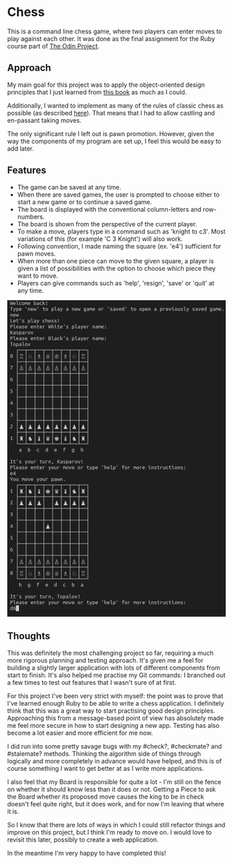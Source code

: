# Chess
This is a command line chess game, where two players can enter moves to play against each other. It was done as the final assignment for the Ruby course part of [The Odin Project](https://www.theodinproject.com/lessons/ruby-final-project).

## Approach
My main goal for this project was to apply the object-oriented design principles that I just learned from [this book](https://www.poodr.com/) as much as I could. 

Additionally, I wanted to implement as many of the rules of classic chess as possible (as described [here](https://www.chessvariants.com/d.chess/chess.html)). That means that I had to allow castling and en-passant taking moves. 

The only significant rule I left out is pawn promotion. However, given the way the components of my program are set up, I feel this would be easy to add later. 

## Features
- The game can be saved at any time.
- When there are saved games, the user is prompted to choose either to start a new game or to continue a saved game. 
- The board is displayed with the conventional column-letters and row-numbers. 
- The board is shown from the perspective of the current player. 
- To make a move, players type in a command such as 'knight to c3'. Most variations of this (for example 'C 3 Knight') will also work.  
- Following convention, I made naming the square (ex. 'e4') sufficient for pawn moves.
- When more than one piece can move to the given square, a player is given a list of possibilities with the option to choose which piece they want to move. 
- Players can give commands such as 'help', 'resign', 'save' or 'quit' at any time. 

![command line chess game](chess.png)

## Thoughts
This was definitely the most challenging project so far, requiring a much more rigorous planning and testing approach. It's given me a feel for building a slightly larger application with lots of different components from start to finish. It's also helped me practise my Git commands: I branched out a few times to test out features that I wasn't sure of at first. 

For this project I've been very strict with myself: the point was to prove that I've learned enough Ruby to be able to write a chess application. I definitely think that this was a great way to start practising good design principles. Approaching this from a message-based point of view has absolutely made me feel more secure in how to start designing a new app. Testing has also become a lot easier and more efficient for me now. 

I did run into some pretty savage bugs with my #check?, #checkmate? and #stalemate? methods. Thinking the algorithm side of things through logically and more completely in advance would have helped, and this is of course something I want to get better at as I write more applications. 

I also feel that my Board is responsible for quite a lot - I'm still on the fence on whether it should know less than it does or not. Getting a Piece to ask the Board whether its proposed move causes the king to be in check doesn't feel quite right, but it does work, and for now I'm leaving that where it is. 

So I know that there are lots of ways in which I could still refactor things and improve on this project, but I think I'm ready to move on. I would love to revisit this later, possibly to create a web application. 

In the meantime I'm very happy to have completed this!